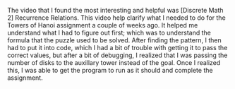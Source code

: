 The video that I found the most interesting and helpful was [Discrete Math 2] Recurrence Relations. This video help clarify what I needed to do for the Towers of Hanoi assignment a couple of weeks ago. It helped me understand what I had to figure out first; which was to understand the formula that the puzzle used to be solved. After finding the pattern, I then had to put it into code, which I had a bit of trouble with getting it to pass the correct values, but after a bit of debugging, I realized that I was passing the number of disks to the auxillary tower instead of the goal. Once I realized this, I was able to get the program to run as it should and complete the assignment.
